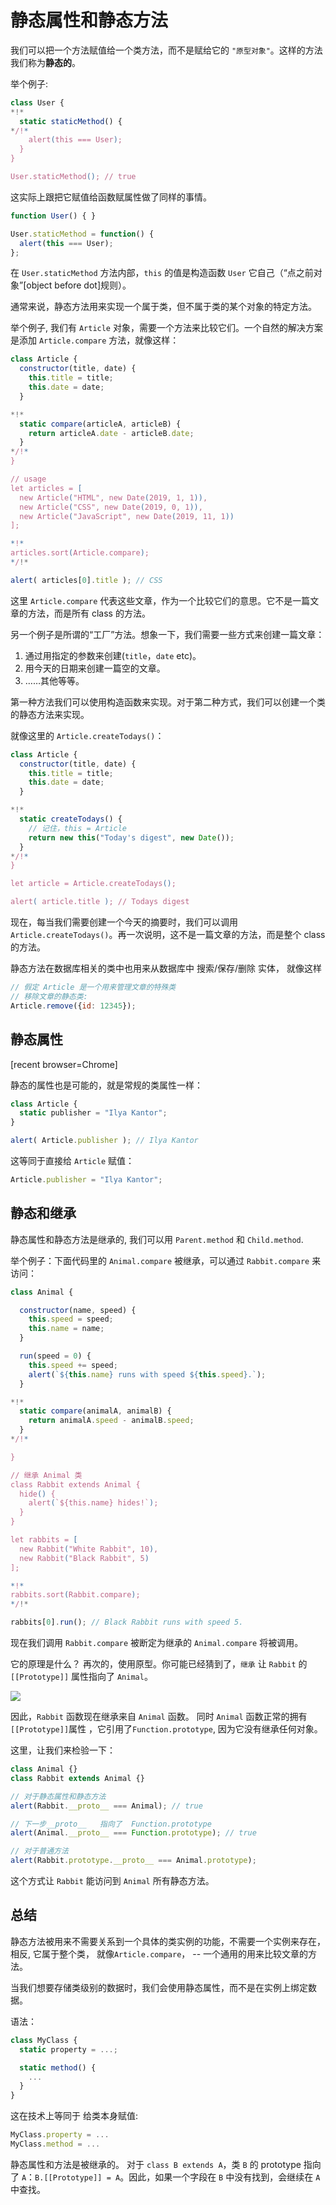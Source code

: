 
# 静态属性和静态方法

我们可以把一个方法赋值给一个类方法，而不是赋给它的 `"原型对象"`。这样的方法我们称为**静态的**。

举个例子:

```js run
class User {
*!*
  static staticMethod() {
*/!*
    alert(this === User);
  }
}

User.staticMethod(); // true
```
这实际上跟把它赋值给函数赋属性做了同样的事情。

```js
function User() { }

User.staticMethod = function() {
  alert(this === User);
};
```

在 `User.staticMethod` 方法内部，`this` 的值是构造函数 `User` 它自己（“点之前对象”[object before dot]规则）。

通常来说，静态方法用来实现一个属于类，但不属于类的某个对象的特定方法。

举个例子, 我们有 `Article` 对象，需要一个方法来比较它们。一个自然的解决方案是添加 `Article.compare` 方法，就像这样：

```js run
class Article {
  constructor(title, date) {
    this.title = title;
    this.date = date;
  }

*!*
  static compare(articleA, articleB) {
    return articleA.date - articleB.date;
  }
*/!*
}

// usage
let articles = [
  new Article("HTML", new Date(2019, 1, 1)),
  new Article("CSS", new Date(2019, 0, 1)),
  new Article("JavaScript", new Date(2019, 11, 1))
];

*!*
articles.sort(Article.compare);
*/!*

alert( articles[0].title ); // CSS
```

这里 `Article.compare` 代表这些文章，作为一个比较它们的意思。它不是一篇文章的方法，而是所有 class 的方法。

另一个例子是所谓的“工厂”方法。想象一下，我们需要一些方式来创建一篇文章：

1. 通过用指定的参数来创建(`title`，`date` etc)。
2. 用今天的日期来创建一篇空的文章。
3. ……其他等等。

第一种方法我们可以使用构造函数来实现。对于第二种方式，我们可以创建一个类的静态方法来实现。

就像这里的 `Article.createTodays()`：

```js run
class Article {
  constructor(title, date) {
    this.title = title;
    this.date = date;
  }

*!*
  static createTodays() {
    // 记住，this = Article
    return new this("Today's digest", new Date());
  }
*/!*
}

let article = Article.createTodays();

alert( article.title ); // Todays digest
```

现在，每当我们需要创建一个今天的摘要时，我们可以调用 `Article.createTodays()`。再一次说明，这不是一篇文章的方法，而是整个 class 的方法。

静态方法在数据库相关的类中也用来从数据库中 搜索/保存/删除 实体， 就像这样
```js
// 假定 Article 是一个用来管理文章的特殊类
// 移除文章的静态类:
Article.remove({id: 12345});
```

## 静态属性

[recent browser=Chrome]

静态的属性也是可能的，就是常规的类属性一样：

```js run
class Article {
  static publisher = "Ilya Kantor";
}

alert( Article.publisher ); // Ilya Kantor
```

这等同于直接给 `Article` 赋值：

```js
Article.publisher = "Ilya Kantor";
```

## 静态和继承

静态属性和静态方法是继承的, 我们可以用 `Parent.method` 和 `Child.method`.

举个例子：下面代码里的 `Animal.compare` 被继承，可以通过 `Rabbit.compare` 来访问：

```js run
class Animal {

  constructor(name, speed) {
    this.speed = speed;
    this.name = name;
  }

  run(speed = 0) {
    this.speed += speed;
    alert(`${this.name} runs with speed ${this.speed}.`);
  }

*!*
  static compare(animalA, animalB) {
    return animalA.speed - animalB.speed;
  }
*/!*

}

// 继承 Animal 类
class Rabbit extends Animal {
  hide() {
    alert(`${this.name} hides!`);
  }
}

let rabbits = [
  new Rabbit("White Rabbit", 10),
  new Rabbit("Black Rabbit", 5)
];

*!*
rabbits.sort(Rabbit.compare);
*/!*

rabbits[0].run(); // Black Rabbit runs with speed 5.
```
现在我们调用 `Rabbit.compare` 被断定为继承的 `Animal.compare` 将被调用。

它的原理是什么？ 再次的，使用原型。你可能已经猜到了，`继承` 让 `Rabbit` 的 `[[Prototype]]` 属性指向了 `Animal`。


![](animal-rabbit-static.svg)


因此，`Rabbit` 函数现在继承来自 `Animal` 函数。
同时 `Animal` 函数正常的拥有`[[Prototype]]`属性 ，它引用了`Function.prototype`, 因为它没有继承任何对象。

这里，让我们来检验一下：

```js run
class Animal {}
class Rabbit extends Animal {}

// 对于静态属性和静态方法
alert(Rabbit.__proto__ === Animal); // true

// 下一步__proto__   指向了  Function.prototype
alert(Animal.__proto__ === Function.prototype); // true

// 对于普通方法
alert(Rabbit.prototype.__proto__ === Animal.prototype);
```

这个方式让 `Rabbit` 能访问到 `Animal` 所有静态方法。 

## 总结

静态方法被用来不需要关系到一个具体的类实例的功能，不需要一个实例来存在，相反, 它属于整个类， 就像`Article.compare`， -- 一个通用的用来比较文章的方法。

当我们想要存储类级别的数据时，我们会使用静态属性，而不是在实例上绑定数据。


语法：
```js
class MyClass {
  static property = ...;

  static method() {
    ...
  }
}
```

这在技术上等同于 给类本身赋值:

```js
MyClass.property = ...
MyClass.method = ...
```

静态属性和方法是被继承的。
对于 `class B extends A`，类 `B` 的 prototype 指向了 `A`：`B.[[Prototype]] = A`。因此，如果一个字段在 `B` 中没有找到，会继续在 `A` 中查找。
